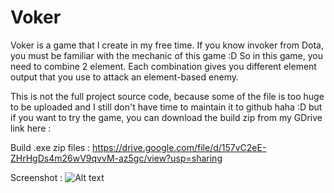 # Voker
Voker is a game that I create in my free time. If you know invoker from Dota, you must be familiar with the mechanic of this game :D So in this game, you need to combine 2 element. Each combination gives you different element output that you use to attack an element-based enemy.


This is not the full project source code, because some of the file is too huge to be uploaded and I still don't have time to maintain it to github haha :D but if you want to try the game, you can download the build zip from my GDrive link here :

Build .exe zip files : https://drive.google.com/file/d/157vC2eE-ZHrHgDs4m26wV9qvvM-az5gc/view?usp=sharing


Screenshot :
![Alt text](main/Image/MainMenu0.png?raw=true "Optional Title")
